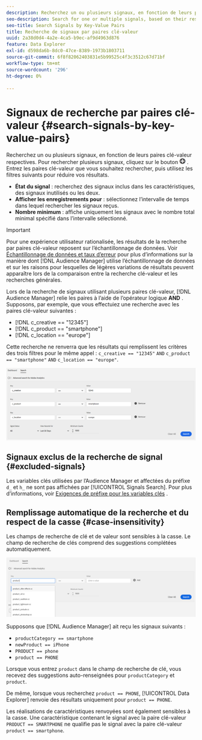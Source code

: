 ```yaml
---
description: Recherchez un ou plusieurs signaux, en fonction de leurs paires clé-valeur respectives.
seo-description: Search for one or multiple signals, based on their respective key-value pairs.
seo-title: Search Signals by Key-Value Pairs
title: Recherche de signaux par paires clé-valeur
uuid: 2a38d0d4-4a2e-4ca5-b9ec-af9d4963d876
feature: Data Explorer
exl-id: d598da6b-8dc0-47ce-8389-1973b1803711
source-git-commit: 6f8f82062403831e5b99525c4f3c3512c67d71bf
workflow-type: tm+mt
source-wordcount: '296'
ht-degree: 0%

---
```


# Signaux de recherche par paires clé-valeur {#search-signals-by-key-value-pairs}

Recherchez un ou plusieurs signaux, en fonction de leurs paires clé-valeur respectives.
Pour rechercher plusieurs signaux, cliquez sur le bouton ![Ajouter](assets/icon_add.png) . Entrez les paires clé-valeur que vous souhaitez rechercher, puis utilisez les filtres suivants pour réduire vos résultats.

* **État du signal** : recherchez des signaux inclus dans les caractéristiques, des signaux inutilisés ou les deux.
* **Afficher les enregistrements pour** : sélectionnez l’intervalle de temps dans lequel rechercher les signaux reçus.
* **Nombre minimum** : affiche uniquement les signaux avec le nombre total minimal spécifié dans l’intervalle sélectionné.

>[!IMPORTANT]
>
>Pour une expérience utilisateur rationalisée, les résultats de la recherche par paires clé-valeur reposent sur l’échantillonnage de données. Voir [Échantillonnage de données et taux d’erreur](/help/using/reporting/report-sampling.md) pour plus d’informations sur la manière dont [!DNL Audience Manager] utilise l’échantillonnage de données et sur les raisons pour lesquelles de légères variations de résultats peuvent apparaître lors de la comparaison entre la recherche clé-valeur et les recherches générales.

Lors de la recherche de signaux utilisant plusieurs paires clé-valeur, [!DNL Audience Manager] relie les paires à l’aide de l’opérateur logique **AND** . Supposons, par exemple, que vous effectuiez une recherche avec les paires clé-valeur suivantes :

* [!DNL c_creative == "12345"]
* [!DNL c_product == "smartphone"]
* [!DNL c_location == "europe"]

Cette recherche ne renverra que les résultats qui remplissent les critères des trois filtres pour le même appel : `c_creative == "12345"` `AND` `c_product == "smartphone"` `AND` `c_location == "europe"`.

![](assets/signals-search.png)

## Signaux exclus de la recherche de signal {#excluded-signals}

Les variables clés utilisées par l’Audience Manager et affectées du préfixe `d_` et `h_` ne sont pas affichées par [!UICONTROL Signals Search]. Pour plus d’informations, voir [Exigences de préfixe pour les variables clés](../../traits/trait-variable-prefixes.md) .

## Remplissage automatique de la recherche et du respect de la casse {#case-insensitivity}

Les champs de recherche de clé et de valeur sont sensibles à la casse. Le champ de recherche de clés comprend des suggestions complétées automatiquement.

![](assets/signal-search-suggestions.png)

Supposons que [!DNL Audience Manager] ait reçu les signaux suivants :

* `productCategory == smartphone`
* `newProduct == iPhone`
* `PRODUCT == phone`
* `product == PHONE`

Lorsque vous entrez `product` dans le champ de recherche de clé, vous recevez des suggestions auto-renseignées pour `productCategory` et `product`.

De même, lorsque vous recherchez `product == PHONE`, [!UICONTROL Data Explorer] renvoie des résultats uniquement pour `product == PHONE`.

Les réalisations de caractéristiques renvoyées sont également sensibles à la casse. Une caractéristique contenant le signal avec la paire clé-valeur `PRODUCT == SMARTPHONE` ne qualifie pas le signal avec la paire clé-valeur `product == smartphone`.

